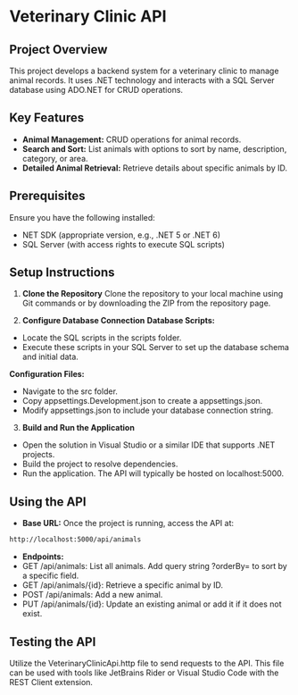 ﻿# Veterinary Clinic API

## Project Overview
This project develops a backend system for a veterinary clinic to manage animal records. It uses .NET technology and interacts with a SQL Server database using ADO.NET for CRUD operations.

## Key Features

- **Animal Management:** CRUD operations for animal records.
- **Search and Sort:** List animals with options to sort by name, description, category, or area.
- **Detailed Animal Retrieval:** Retrieve details about specific animals by ID.

## Prerequisites
Ensure you have the following installed:

- NET SDK (appropriate version, e.g., .NET 5 or .NET 6)
- SQL Server (with access rights to execute SQL scripts)

## Setup Instructions

1. **Clone the Repository**
Clone the repository to your local machine using Git commands or by downloading the ZIP from the repository page.

2. **Configure Database Connection**
**Database Scripts:**
- Locate the SQL scripts in the scripts folder.
- Execute these scripts in your SQL Server to set up the database schema and initial data.

**Configuration Files:**
- Navigate to the src folder.
- Copy appsettings.Development.json to create a appsettings.json.
- Modify appsettings.json to include your database connection string.

3. **Build and Run the Application**
- Open the solution in Visual Studio or a similar IDE that supports .NET projects.
- Build the project to resolve dependencies.
- Run the application. The API will typically be hosted on localhost:5000.

## Using the API

- **Base URL:** Once the project is running, access the API at: 
```bash
http://localhost:5000/api/animals

```

- **Endpoints:**
-  GET /api/animals: List all animals. Add query string ?orderBy=<field> to sort by a specific field.
-  GET /api/animals/{id}: Retrieve a specific animal by ID.
-  POST /api/animals: Add a new animal.
-  PUT /api/animals/{id}: Update an existing animal or add it if it does not exist.

## Testing the API

Utilize the VeterinaryClinicApi.http file to send requests to the API. This file can be used with tools like JetBrains Rider or Visual Studio Code with the REST Client extension.